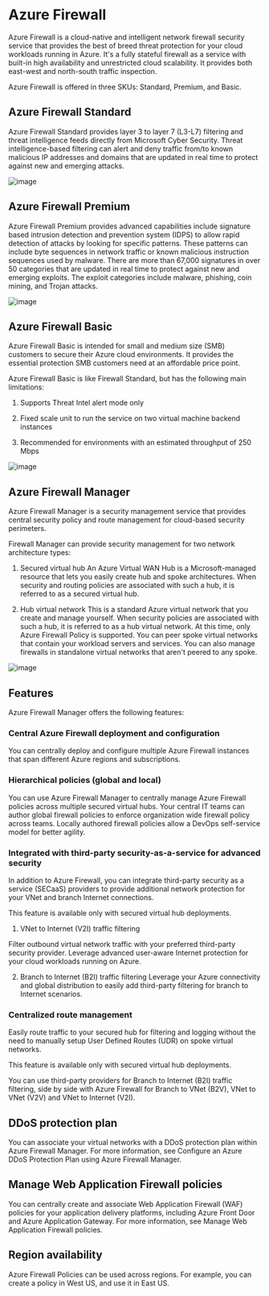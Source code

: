 # Azure Firewall

Azure Firewall is a cloud-native and intelligent network firewall security service that provides the best of breed threat protection for your cloud workloads running in Azure. It's a fully stateful firewall as a service with built-in high availability and unrestricted cloud scalability. It provides both east-west and north-south traffic inspection.

Azure Firewall is offered in three SKUs: Standard, Premium, and Basic.

## Azure Firewall Standard

Azure Firewall Standard provides layer 3 to layer 7 (L3-L7) filtering and threat intelligence feeds directly from Microsoft Cyber Security. Threat intelligence-based filtering can alert and deny traffic from/to known malicious IP addresses and domains that are updated in real time to protect against new and emerging attacks.

![image](https://github.com/user-attachments/assets/c9d723a3-0fa3-4b45-a7ae-2aaee044cf6e)

## Azure Firewall Premium

Azure Firewall Premium provides advanced capabilities include signature based intrusion detection and prevention system (IDPS) to allow rapid detection of attacks by looking for specific patterns. These patterns can include byte sequences in network traffic or known malicious instruction sequences used by malware. There are more than 67,000 signatures in over 50 categories that are updated in real time to protect against new and emerging exploits. The exploit categories include malware, phishing, coin mining, and Trojan attacks.

![image](https://github.com/user-attachments/assets/9a063d84-d296-40e5-9e6f-769c0c291628)

## Azure Firewall Basic

Azure Firewall Basic is intended for small and medium size (SMB) customers to secure their Azure cloud environments. It provides the essential protection SMB customers need at an affordable price point.

Azure Firewall Basic is like Firewall Standard, but has the following main limitations:

1) Supports Threat Intel alert mode only

2) Fixed scale unit to run the service on two virtual machine backend instances

3) Recommended for environments with an estimated throughput of 250 Mbps

![image](https://github.com/user-attachments/assets/375a61f1-4cb8-4462-8460-22c13617e27a)

## Azure Firewall Manager

Azure Firewall Manager is a security management service that provides central security policy and route management for cloud-based security perimeters.

Firewall Manager can provide security management for two network architecture types:

1) Secured virtual hub
An Azure Virtual WAN Hub is a Microsoft-managed resource that lets you easily create hub and spoke architectures. When security and routing policies are associated with such a hub, it is referred to as a secured virtual hub.

2) Hub virtual network
This is a standard Azure virtual network that you create and manage yourself. When security policies are associated with such a hub, it is referred to as a hub virtual network. At this time, only Azure Firewall Policy is supported. You can peer spoke virtual networks that contain your workload servers and services. You can also manage firewalls in standalone virtual networks that aren't peered to any spoke.

![image](https://github.com/user-attachments/assets/5ee6c954-8ccb-44c0-a855-df3512594891)

## Features

Azure Firewall Manager offers the following features:

### Central Azure Firewall deployment and configuration

You can centrally deploy and configure multiple Azure Firewall instances that span different Azure regions and subscriptions.

### Hierarchical policies (global and local)

You can use Azure Firewall Manager to centrally manage Azure Firewall policies across multiple secured virtual hubs. Your central IT teams can author global firewall policies to enforce organization wide firewall policy across teams. Locally authored firewall policies allow a DevOps self-service model for better agility.

### Integrated with third-party security-as-a-service for advanced security

In addition to Azure Firewall, you can integrate third-party security as a service (SECaaS) providers to provide additional network protection for your VNet and branch Internet connections.

This feature is available only with secured virtual hub deployments.

1) VNet to Internet (V2I) traffic filtering

Filter outbound virtual network traffic with your preferred third-party security provider.
Leverage advanced user-aware Internet protection for your cloud workloads running on Azure.

2) Branch to Internet (B2I) traffic filtering Leverage your Azure connectivity and global distribution to easily add third-party filtering for branch to Internet scenarios.

### Centralized route management

Easily route traffic to your secured hub for filtering and logging without the need to manually setup User Defined Routes (UDR) on spoke virtual networks.

This feature is available only with secured virtual hub deployments.

You can use third-party providers for Branch to Internet (B2I) traffic filtering, side by side with Azure Firewall for Branch to VNet (B2V), VNet to VNet (V2V) and VNet to Internet (V2I).

## DDoS protection plan

You can associate your virtual networks with a DDoS protection plan within Azure Firewall Manager. For more information, see Configure an Azure DDoS Protection Plan using Azure Firewall Manager.

## Manage Web Application Firewall policies

You can centrally create and associate Web Application Firewall (WAF) policies for your application delivery platforms, including Azure Front Door and Azure Application Gateway. For more information, see Manage Web Application Firewall policies.

## Region availability

Azure Firewall Policies can be used across regions. For example, you can create a policy in West US, and use it in East US.

